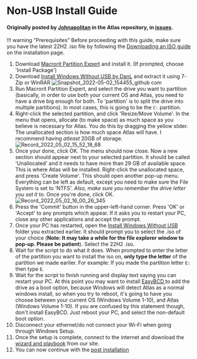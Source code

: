 # Non-USB Install Guide

#### Originally posted by [Johnapolitan](https://github.com/Johnapolitan) in the Atlas repository, in [issues](https://github.com/Atlas-OS/Atlas/issues/153).

!!! warning "Prerequisites"
	Before proceeding with this guide, make sure you have the latest 22H2 .iso file by following the [Downloading an ISO guide](https://docs.atlasos.net/Getting%20started/Installation/#download-an-iso) on the installation page.

1. Download [Macrorit Partition Expert](https://macrorit.com/download.html) and install it. (If prompted, choose 'Install Package')
2. Download [Install Windows Without USB by DanL](https://github.com/iidanL/InstallWindowsWithoutUSB) and extract it using 7-Zip or WinRAR
![Snapshot_2022-05-02_154455_github com](../../assets/images/iwwu.png)
3. Run Macrorit Partition Expert, and select the drive you want to partition (basically, in order to use both your current OS and Atlas, you need to have a drive big enough for both. To 'partition' is to split the drive into multiple partitions). In most cases, this is going to be the `C:` partition.
4. Right-click the selected partition, and click 'Resize/Move Volume'. In the menu that opens, allocate (to make space) as much space as you believe is necessary for Atlas. You do this by dragging the yellow slider. The unallocated section is how much space Atlas will have. I recommend having _atleast_ 20GB of storage.
![Record_2022_05_02_15_52_18_68](../../assets/videos/resize.gif)
5. Once your done, click OK. The menu should now close. Now a new section should appear next to your selected partition. It should be called 'Unallocated' and it needs to have more than 29 GB of available space. This is where Atlas will be installed. Right-click the unallocated space, and press 'Create Volume'. This should open another pop-up menu. Everything can be left as default, except you need to make sure the File System is set to 'NTFS'. _Also, make sure you remember the drive letter you set it to._ Once you're done, click OK.
![Record_2022_05_02_16_00_26_345](../../assets/videos/adding%20partition.gif)
6. Press the 'Commit' button in the upper-left-hand corner. Press 'OK' or 'Accept' to any prompts which appear. If it asks you to restart your PC, close any other applications and accept the prompt.
7. Once your PC has restarted, open the [Install Windows Without USB](https://github.com/iidanL/InstallWindowsWithoutUSB) folder you extracted earlier. It should prompt you to select the .iso of your choice (**Note: It may take a while for the file explorer window to pop-up. Please be patient**). Select the 22H2 .iso.
8.  Wait for the script to do what it does. When prompted to enter the letter of the partition you want to install the iso on, **only type the letter** of the partition we made earlier. For example: If you made the partition letter `E:` then type `E`.
9.   Wait for the script to finish running and display text saying you can restart your PC. At this point you may want to install [EasyBCD ](https://www.techspot.com/downloads/3112-easybcd.html)to add the drive as a boot option, because Windows will detect Atlas as a normal windows install, so when you try to reboot, it's going to have you choose between your current OS (Windows Volume 1-10), and Atlas (Windows Volume 1-10). If you are confused by this statement though, don't install EasyBCD. Just reboot your PC, and select the non-default boot option.
10. Disconnect your ethernet/do not connect your Wi-Fi when going through Windows Setup.
11. Once the setup is complete, connect to the internet and download the [wizard and playbook](https://atlasos.net/downloads) from our site.
12. You can now continue with the [post installation](https://docs.atlasos.net/Getting%20started/Post-Installation/Drivers)
